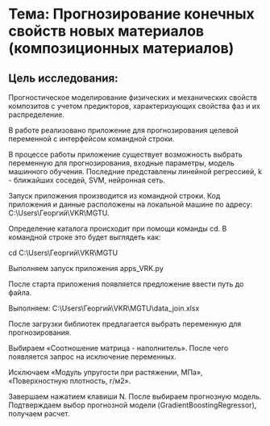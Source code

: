 # Тема: Прогнозирование конечных свойств новых материалов (композиционных материалов)

## Цель исследования:
Прогностическое моделирование физических и механических свойств композитов с учетом предикторов, характеризующих свойства фаз и их распределение. 

В работе реализовано приложение для прогнозирования целевой переменной с интерфейсом командной строки. 

В процессе работы приложение существует возможность выбрать переменную для прогнозирования, входные параметры, модель машинного обучения. Последние представлены линейной регрессией, k - ближайших соседей, SVM, нейронная сеть.

Запуск приложения производится из командной строки. Код приложения и данные расположены на локальной машине по адресу: C:\Users\Георгий\VKR\MGTU. 

Определение каталога происходит при помощи команды cd. В командной строке это будет выглядеть как:

cd C:\Users\Георгий\VKR\MGTU

Выполняем запуск приложения apps_VRK.py

После старта приложения появляется предложение ввести путь до файла. 

Выполняем: C:\Users\Георгий\VKR\MGTU\data_join.xlsx

После загрузки библиотек предлагается выбрать переменную для прогнозирования.

Выбираем «Соотношение матрица - наполнитель». После чего появляется запрос на исключение переменных. 

Исключаем «Модуль упругости при растяжении, МПа», «Поверхностную плотность, г/м2». 

Завершаем нажатием клавиши N. После выбираем прогнозную модель. Подтверждаем выбор прогнозной модели (GradientBoostingRegressor), получаем расчет.
